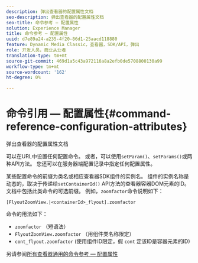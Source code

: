 ```yaml
---
description: 弹出查看器的配置属性文档
seo-description: 弹出查看器的配置属性文档
seo-title: 命令参考 — 配置属性
solution: Experience Manager
title: 命令参考 — 配置属性
uuid: d7e89a24-a235-4f20-86d1-25aacd118880
feature: Dynamic Media Classic，查看器，SDK/API，弹出
role: 开发人员，商业从业者
translation-type: tm+mt
source-git-commit: 469d1a5c43a972116a8a2efb0de5708800130a99
workflow-type: tm+mt
source-wordcount: '162'
ht-degree: 0%

---
```



# 命令引用 — 配置属性{#command-reference-configuration-attributes}

弹出查看器的配置属性文档

可以在URL中设置任何配置命令。 或者，可以使用`setParam()`、`setParams()`或两种API方法。 您还可以在服务器端配置记录中指定任何配置属性。

某些配置命令的前缀为类名或相应查看器SDK组件的实例名。 组件的实例名称是动态的，取决于传递给`setContainerId()` API方法的查看器容器DOM元素的ID。 文档中包括此类命令的可选前缀。 例如，`zoomfactor`命令说明如下：

`[FlyoutZoomView.|<containerId>_flyout].zoomfactor`

命令的用法如下：

* `zoomfactor` （短语法）
* `FlyoutZoomView.zoomfactor` （用组件类名称限定）
* `cont_flyout.zoomfactor` (使用组件ID限定，假 `cont` 定该ID是容器元素的ID)

另请参阅[所有查看器通用的命令参考 — 配置属性](../../../r-html5-viewer-20-cmdref-configattrib/r-html5-viewer-20-cmdref-configattrib.md#concept-850e0f2c49b949deb7cfbfd330d329bd)
